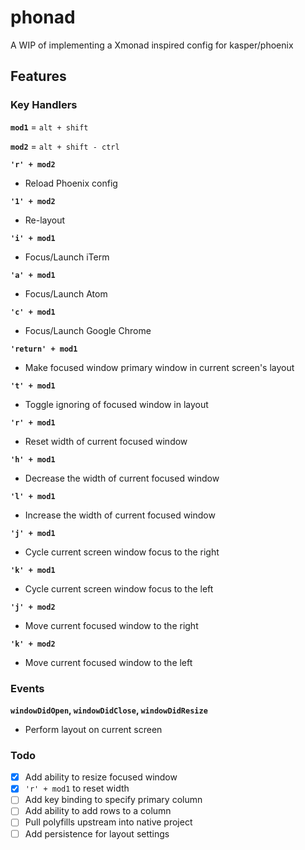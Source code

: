 # phonad
A WIP of implementing a Xmonad inspired config for kasper/phoenix

## Features

### Key Handlers

  **`mod1`** = `alt + shift`

  **`mod2`** = `alt + shift - ctrl`

  **`'r' + mod2`**
  * Reload Phoenix config


  **`'1' + mod2`**
  * Re-layout


  **`'i' + mod1`**
  * Focus/Launch iTerm


  **`'a' + mod1`**
  * Focus/Launch Atom


  **`'c' + mod1`**
  * Focus/Launch Google Chrome


  **`'return' + mod1`**
  * Make focused window primary window in current screen's layout


  **`'t' + mod1`**
  * Toggle ignoring of focused window in layout


  **`'r' + mod1`**
  * Reset width of current focused window


  **`'h' + mod1`**
  * Decrease the width of current focused window


  **`'l' + mod1`**
  * Increase the width of current focused window


  **`'j' + mod1`**
  * Cycle current screen window focus to the right


  **`'k' + mod1`**
  * Cycle current screen window focus to the left


  **`'j' + mod2`**
  * Move current focused window to the right


  **`'k' + mod2`**
  * Move current focused window to the left


### Events

  **`windowDidOpen`, `windowDidClose`, `windowDidResize`**
  * Perform layout on current screen


### Todo
 - [x] Add ability to resize focused window
 - [x] `'r' + mod1` to reset width
 - [ ] Add key binding to specify primary column
 - [ ] Add ability to add rows to a column
 - [ ] Pull polyfills upstream into native project
 - [ ] Add persistence for layout settings
